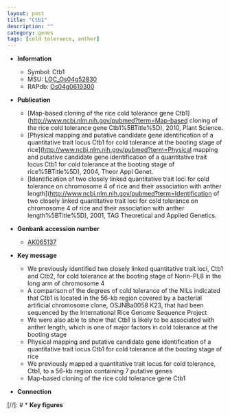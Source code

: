 ```yaml
---
layout: post
title: "Ctb1"
description: ""
category: genes
tags: [cold tolerance, anther]
---
```


* **Information**  
    + Symbol: Ctb1  
    + MSU: [LOC_Os04g52830](http://rice.uga.edu/cgi-bin/ORF_infopage.cgi?orf=LOC_Os04g52830)  
    + RAPdb: [Os04g0619300](https://rapdb.dna.affrc.go.jp/locus/?name=Os04g0619300)  

* **Publication**  
    + [Map-based cloning of the rice cold tolerance gene Ctb1](http://www.ncbi.nlm.nih.gov/pubmed?term=Map-based cloning of the rice cold tolerance gene Ctb1%5BTitle%5D), 2010, Plant Science.
    + [Physical mapping and putative candidate gene identification of a quantitative trait locus Ctb1 for cold tolerance at the booting stage of rice](http://www.ncbi.nlm.nih.gov/pubmed?term=Physical mapping and putative candidate gene identification of a quantitative trait locus Ctb1 for cold tolerance at the booting stage of rice%5BTitle%5D), 2004, Theor Appl Genet.
    + [Identification of two closely linked quantitative trait loci for cold tolerance on chromosome 4 of rice and their association with anther length](http://www.ncbi.nlm.nih.gov/pubmed?term=Identification of two closely linked quantitative trait loci for cold tolerance on chromosome 4 of rice and their association with anther length%5BTitle%5D), 2001, TAG Theoretical and Applied Genetics.

* **Genbank accession number**  
    + [AK065137](http://www.ncbi.nlm.nih.gov/nuccore/AK065137)

* **Key message**  
    + We previously identified two closely linked quantitative trait loci, Ctb1 and Ctb2, for cold tolerance at the booting stage of Norin-PL8 in the long arm of chromosome 4
    + A comparison of the degrees of cold tolerance of the NILs indicated that Ctb1 is located in the 56-kb region covered by a bacterial artificial chromosome clone, OSJNBa0058 K23, that had been sequenced by the International Rice Genome Sequence Project
    + We were also able to show that Ctb1 is likely to be associated with anther length, which is one of major factors in cold tolerance at the booting stage
    + Physical mapping and putative candidate gene identification of a quantitative trait locus Ctb1 for cold tolerance at the booting stage of rice
    + We previously mapped a quantitative trait locus for cold tolerance, Ctb1, to a 56-kb region containing 7 putative genes
    + Map-based cloning of the rice cold tolerance gene Ctb1

* **Connection**  

[//]: # * **Key figures**  


